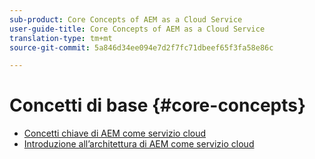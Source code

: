 ```yaml
---
sub-product: Core Concepts of AEM as a Cloud Service
user-guide-title: Core Concepts of AEM as a Cloud Service
translation-type: tm+mt
source-git-commit: 5a846d34ee094e7d2f7fc71dbeef65f3fa58e86c

---
```



# Concetti di base {#core-concepts}

+ [Concetti chiave di AEM come servizio cloud](/help/core-concepts/home.md)
+ [Introduzione all’architettura di AEM come servizio cloud](architecture.md)